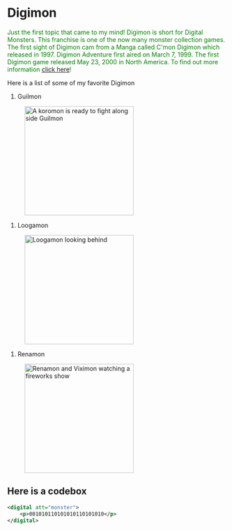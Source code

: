 # Digimon

<span style="color:green;">Just the first topic that came to my mind!
Digimon is short for Digital Monsters. This franchise is one of the now many monster collection games.
The first sight of Digimon cam from a Manga called C'mon Digimon which released in 1997. Digimon Adventure first aired on March 7, 1999. The first Digimon game released May 23, 2000 in North America.
To find out more information [click here](https://digimon.fandom.com/wiki/Digimon)! 

Here is a list of some of my favorite Digimon

1. Guilmon  
<figure>
    <img src="https://images.digimoncard.io/images/cards/BT12-007.jpg"
         alt="A koromon is ready to fight along side Guilmon"
         width="250"> 
</figure>

1. Loogamon  
<figure>
    <img src="https://pbs.twimg.com/media/F9rgTOpXkAA0rhy.jpg"
         alt="Loogamon looking behind"
         width="250"> 
</figure>

1. Renamon  
<figure>
    <img src="https://img.mypcards.com/img/9/1727/digimon_bt10_032/digimon_bt10_032_en.jpg"
         alt="Renamon and Viximon watching a fireworks show"
         width="250"> 
</figure>
</span>

## Here is a codebox

```xml
<digital att="monster">
    <p>001010110101010110101010</p>
</digital>
```
